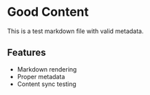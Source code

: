 # Good Content

This is a test markdown file with valid metadata.

## Features

- Markdown rendering
- Proper metadata
- Content sync testing